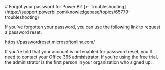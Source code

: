<properties pageTitle="Forgot your password for Power BI?" description="Forgot your password for Power BI?" services="powerbi" documentationCenter="" authors="v-anpasi" manager="mblythe" editor=""/>
<tags ms.service="powerbi" ms.devlang="NA" ms.topic="article" ms.tgt_pltfrm="NA" ms.workload="powerbi" ms.date="06/26/2015" ms.author="v-anpasi"/>
# Forgot your password for Power BI?
[← Troubleshooting](https://support.powerbi.com/knowledgebase/topics/65779-troubleshooting)

If you've forgotten your password, you can use the following link to request a password reset.

<https://passwordreset.microsoftonline.com/>

If you're told that your account is not enabled for password reset, you'll need to contact your Office 365 administrator. If you're using the free trial, the administrator is the first person in your organization who signed up.